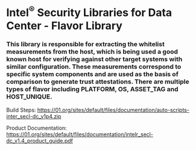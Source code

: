 # Intel<sup>®</sup> Security Libraries for Data Center  - Flavor Library
### This library is responsible for extracting the whitelist measurements from the host, which is being used a good known host for verifying against other target systems with similar configuration. These measurements correspond to specific system components and are used as the basis of comparison to generate trust attestations. There are multiple types of flavor including PLATFORM, OS, ASSET_TAG and HOST_UNIQUE.              

Build Steps: https://01.org/sites/default/files/documentation/auto-scripts-inter_secl-dc_v1p4.zip

Product Documentation: https://01.org/sites/default/files/documentation/intelr_secl-dc_v1.4_product_guide.pdf
